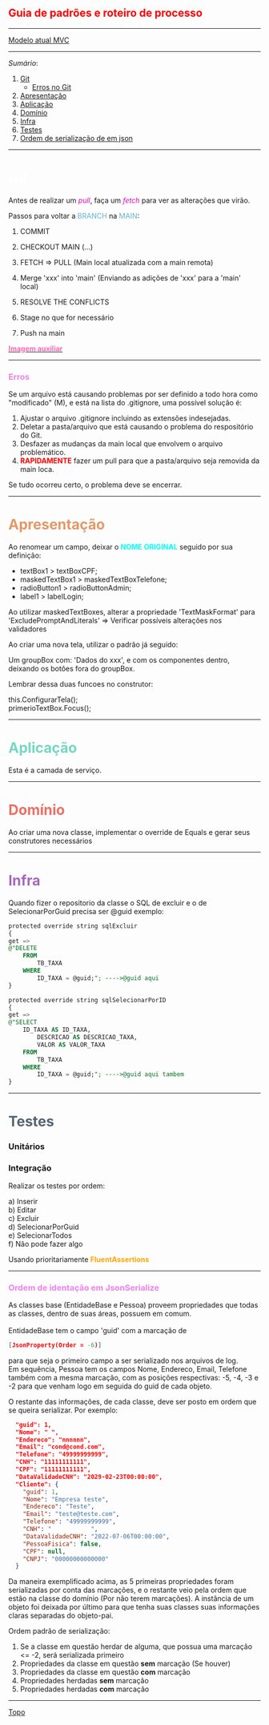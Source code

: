 <h2 style="color:red" id='topo'> Guia de padrões e roteiro de processo </h2>

___
<a target="_blank" href="https://i.ibb.co/k4TC8N8/image.png" rel="noopener noreferrer">Modelo atual MVC</a>

___

*Sumário*:
1. [Git](#git)
   * [Erros no Git](#errosGit) 
2. [Apresentação](#apresentacao)
3. [Aplicação](#aplicacao)
4. [Domínio](#dominio)
5. [Infra](#infra)
6. [Testes](#testes)
7. [Ordem de serialização de em json](#ordem) 




___

<h1 id='git' style="color:white">Git</h1>

Antes de realizar um <span style="color:#db0bb9">_pull_</span>, faça um <span style="color:#db0bb9">_fetch_</span> para ver as alterações que virão.

Passos para voltar a <span style="color:#64b2d1">BRANCH</span> na <span style="color:#64b2d1">MAIN</span>:

1. COMMIT

2. CHECKOUT MAIN (...)

3. FETCH => PULL (Main local atualizada com a main remota)

4. Merge 'xxx' into 'main' (Enviando as adições de 'xxx' para a 'main' local)

5. RESOLVE THE CONFLICTS

6. Stage no que for necessário

7. Push na main

<a href="https://i.ibb.co/TB9Kj37/fluxoGit.png" target="_blank"><strong style="color:HotPink">Imagem auxiliar</strong></a>

___
<h3 id='errosGit' style="color:violet">Erros</h3>

Se um arquivo está causando problemas por ser definido a todo hora como "modificado" (M), e está na lista do .gitignore, uma possível solução é:

1. Ajustar o arquivo .gitignore incluindo as extensões indesejadas.
2. Deletar a pasta/arquivo que está causando o problema do respositório do Git.
3. Desfazer as mudanças da main local que envolvem o arquivo problemático.
4. <strong style="color:red">RAPIDAMENTE</strong> fazer um pull para que a pasta/arquivo seja removida da main loca.

Se tudo ocorreu certo, o problema deve se encerrar.
___

<h1 id='apresentacao' style="color:#e59866">Apresentação</h1>

Ao renomear um campo, deixar o **<span style="color:cyan">NOME ORIGINAL** seguido por sua definição:

- textBox1 > textBoxCPF;
- maskedTextBox1 > maskedTextBoxTelefone;
- radioButton1 > radioButtonAdmin;
- label1 > labelLogin;



Ao utilizar maskedTextBoxes, alterar a propriedade 'TextMaskFormat' para 'ExcludePromptAndLiterals' 
=> Verificar possíveis alterações nos validadores

Ao criar uma nova tela, utilizar o padrão já seguido:

Um groupBox com: 'Dados do xxx', e com os componentes dentro, deixando os botões fora do groupBox.

Lembrar dessa duas funcoes no construtor:<div>
            this.ConfigurarTela();<div>
            primerioTextBox.Focus();


___
<h1 id='aplicacao' style="color:#76d7c4">Aplicação</h1>

Esta é a camada de serviço.
___

<h1 id='dominio' style="color:#ec7063">Domínio</h1>

Ao criar uma nova classe, implementar o override de Equals e gerar seus construtores necessários
___

<h1 id='infra' style="color:#a569bd">Infra</h1>

Quando fizer o repositorio da classe o SQL de excluir e o de SelecionarPorGuid precisa ser @guid exemplo: 

```SQL
protected override string sqlExcluir
{
get =>
@"DELETE 
    FROM
        TB_TAXA
    WHERE
        ID_TAXA = @guid;"; ---->@guid aqui
}

protected override string sqlSelecionarPorID
{
get =>
@"SELECT
    ID_TAXA AS ID_TAXA,
        DESCRICAO AS DESCRICAO_TAXA,
        VALOR AS VALOR_TAXA
    FROM
        TB_TAXA
    WHERE
        ID_TAXA = @guid;"; ---->@guid aqui tambem
}
```
___

<h1 id='testes' style="color:#566573">Testes</h1>

<h3>Unitários</h3>


<h3>Integração</h3>
Realizar os testes por ordem:

a) Inserir<br>
b) Editar<br>
c) Excluir<br>
d) SelecionarPorGuid<br>
e) SelecionarTodos<br>
f) Não pode fazer algo<br>

Usando prioritariamente **<span style="color:orange">FluentAssertions</span>**
___

<h3 id='ordem' style="color:violet">Ordem de identação em JsonSerialize</h3>
As classes base (EntidadeBase e Pessoa) proveem propriedades que todas as classes, dentro de suas áreas, possuem em comum. <br><br>
EntidadeBase tem o campo 'guid' com a marcação de 

```JSON
[JsonProperty(Order = -6)]
```
para que seja o primeiro campo a ser serializado nos arquivos de log. <br>
Em sequência, Pessoa tem os campos Nome, Endereco, Email, Telefone também com a mesma marcação, com as posições respectivas: -5, -4, -3 e -2 para que venham logo em seguida do guid de cada objeto.

O restante das informações, de cada classe, deve ser posto em ordem que se queira serializar. Por exemplo:
```JSON
  "guid": 1,
  "Nome": " ",
  "Endereco": "nnnnnn",
  "Email": "cond@cond.com",
  "Telefone": "49999999999",
  "CNH": "11111111111",
  "CPF": "11111111111",
  "DataValidadeCNH": "2029-02-23T00:00:00",
  "Cliente": {
    "guid": 1,
    "Nome": "Empresa teste",
    "Endereco": "Teste",
    "Email": "teste@teste.com",
    "Telefone": "49999999999",
    "CNH": "           ",
    "DataValidadeCNH": "2022-07-06T00:00:00",
    "PessoaFisica": false,
    "CPF": null,
    "CNPJ": "00000000000000"
  }
```

Da maneira exemplificado acima, as 5 primeiras propriedades foram serializadas por conta das marcações, e o restante veio pela ordem que estão na classe do domínio (Por não terem marcações). A instância de um objeto foi deixada por último para que tenha suas classes suas informações claras separadas do objeto-pai.

Ordem padrão de serialização:
<ol>
    <li>Se a classe em questão herdar de alguma, que possua uma marcação <= -2, será serializada primeiro
    <li>Propriedades da classe em questão <strong>sem</strong> marcação (Se houver)</li>
    <li>Propriedades da classe em questão <strong>com</strong> marcação</li>
    <li>Propriedades herdadas <strong>sem</strong> marcação</li>
    <li>Propriedades herdadas <strong>com</strong> marcação</li>
</ol>

___

<a href="#topo">Topo</a>
